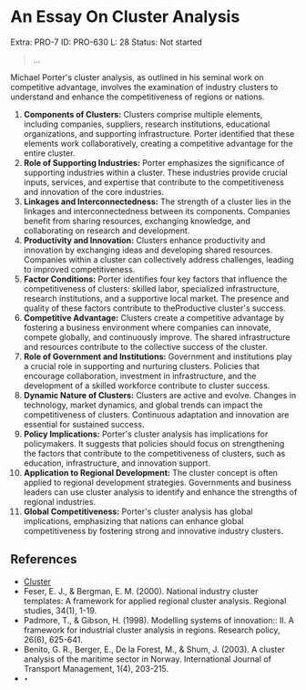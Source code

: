 # An Essay On Cluster Analysis

Extra: PRO-7
ID: PRO-630
L: 28
Status: Not started

> …
> 

Michael Porter's cluster analysis, as outlined in his seminal work on competitive advantage, involves the examination of industry clusters to understand and enhance the competitiveness of regions or nations. 

1. **Components of Clusters:** Clusters comprise multiple elements, including companies, suppliers, research institutions, educational organizations, and supporting infrastructure. Porter identified that these elements work collaboratively, creating a competitive advantage for the entire cluster.
2. **Role of Supporting Industries:** Porter emphasizes the significance of supporting industries within a cluster. These industries provide crucial inputs, services, and expertise that contribute to the competitiveness and innovation of the core industries.
3. **Linkages and Interconnectedness:** The strength of a cluster lies in the linkages and interconnectedness between its components. Companies benefit from sharing resources, exchanging knowledge, and collaborating on research and development.
4. **Productivity and Innovation:** Clusters enhance productivity and innovation by exchanging ideas and developing shared resources. Companies within a cluster can collectively address challenges, leading to improved competitiveness.
5. **Factor Conditions:** Porter identifies four key factors that influence the competitiveness of clusters: skilled labor, specialized infrastructure, research institutions, and a supportive local market. The presence and quality of these factors contribute to theProductive  cluster's success.
6. **Competitive Advantage:** Clusters create a competitive advantage by fostering a business environment where companies can innovate, compete globally, and continuously improve. The shared infrastructure and resources contribute to the collective success of the cluster.
7. **Role of Government and Institutions:** Government and institutions play a crucial role in supporting and nurturing clusters. Policies that encourage collaboration, investment in infrastructure, and the development of a skilled workforce contribute to cluster success.
8. **Dynamic Nature of Clusters:** Clusters are active and evolve. Changes in technology, market dynamics, and global trends can impact the competitiveness of clusters. Continuous adaptation and innovation are essential for sustained success.
9. **Policy Implications:** Porter's cluster analysis has implications for policymakers. It suggests that policies should focus on strengthening the factors that contribute to the competitiveness of clusters, such as education, infrastructure, and innovation support.
10. **Application to Regional Development:** The cluster concept is often applied to regional development strategies. Governments and business leaders can use cluster analysis to identify and enhance the strengths of regional industries.
11. **Global Competitiveness:** Porter's cluster analysis has global implications, emphasizing that nations can enhance global competitiveness by fostering strong and innovative industry clusters.

## References

- [Cluster](../Coordinacio%CC%81n%20y%20Operaciones%20d7ce1a547c804607b236ac122e678fd1/Observatio%20d13995ec576c4d489e4bbe2d2e64d450/Maestroindustria%20Mayor%20136956e8f40e80c8bb48cb50cf661c2a/Techno-Productive%20Policy%20Matrix%20136956e8f40e80dfa88cc645766b98d2/Techno-Productive%20Policy%20Matrix%20133956e8f40e80429350c2be9eafca06/Cluster%20133956e8f40e81d393abc43aef6c805f.md)
- Feser, E. J., & Bergman, E. M. (2000). National industry cluster templates: A framework for applied regional cluster analysis. Regional studies, 34(1), 1-19.
- Padmore, T., & Gibson, H. (1998). Modelling systems of innovation:: II. A framework for industrial cluster analysis in regions. Research policy, 26(6), 625-641.
- Benito, G. R., Berger, E., De la Forest, M., & Shum, J. (2003). A cluster analysis of the maritime sector in Norway. International Journal of Transport Management, 1(4), 203-215.
- ‣